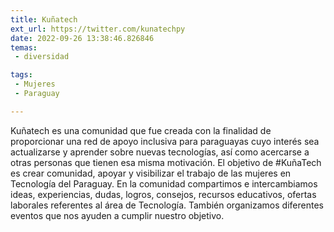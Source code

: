 ```yaml
---
title: Kuñatech
ext_url: https://twitter.com/kunatechpy
date: 2022-09-26 13:38:46.826846
temas:
 - diversidad

tags:
 - Mujeres
 - Paraguay

---
```


Kuñatech es una comunidad que fue creada con la finalidad de proporcionar una red de apoyo inclusiva para paraguayas cuyo interés sea actualizarse y aprender sobre nuevas tecnologías, así como acercarse a otras personas que tienen esa misma motivación. El objetivo de #KuñaTech es crear comunidad, apoyar y visibilizar el trabajo de las mujeres en Tecnología del Paraguay.
En la comunidad compartimos e intercambiamos ideas, experiencias, dudas, logros, consejos, recursos educativos, ofertas laborales referentes al área de Tecnología. También organizamos diferentes eventos que nos ayuden a cumplir nuestro objetivo.

    
